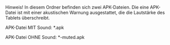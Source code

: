 Hinweis! In diesem Ordner befinden sich zwei APK-Dateien. Die eine 
APK-Datei ist mit einer akustischen Warnung ausgestattet, die die 
Lautstärke des Tablets überschreibt. 

APK-Datei MIT Sound:
*.apk

APK-Datei OHNE Sound:
*-muted.apk
